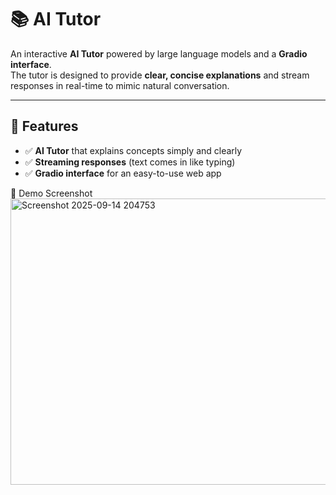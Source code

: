 # 📚 AI Tutor  

An interactive **AI Tutor** powered by large language models and a **Gradio interface**.  
The tutor is designed to provide **clear, concise explanations** and stream responses in real-time to mimic natural conversation.  

---

## 🚀 Features  
- ✅ **AI Tutor** that explains concepts simply and clearly  
- ✅ **Streaming responses** (text comes in like typing)  
- ✅ **Gradio interface** for an easy-to-use web app  
  


📸 Demo Screenshot
<img width="936" height="458" alt="Screenshot 2025-09-14 204753" src="https://github.com/user-attachments/assets/3bed7364-b4c1-42c8-8873-af117c8973ae" />
